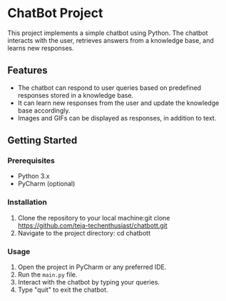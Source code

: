 # ChatBot Project

This project implements a simple chatbot using Python. The chatbot interacts with the user, retrieves answers from a knowledge base, and learns new responses.

## Features

- The chatbot can respond to user queries based on predefined responses stored in a knowledge base.
- It can learn new responses from the user and update the knowledge base accordingly.
- Images and GIFs can be displayed as responses, in addition to text.

## Getting Started

### Prerequisites

- Python 3.x
- PyCharm (optional)

### Installation

1. Clone the repository to your local machine:git clone https://github.com/teja-techenthusiast/chatbott.git
2. Navigate to the project directory:  cd chatbott
   

### Usage

1. Open the project in PyCharm or any preferred IDE.
2. Run the `main.py` file.
3. Interact with the chatbot by typing your queries.
4. Type "quit" to exit the chatbot.




